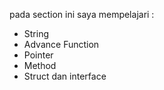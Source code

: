 pada section ini saya mempelajari :
- String
- Advance Function
- Pointer
- Method
- Struct dan interface

